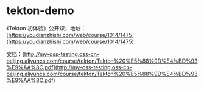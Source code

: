 # tekton-demo

《Tekton 初体验》公开课，地址：[https://youdianzhishi.com/web/course/1014/1475](https://youdianzhishi.com/web/course/1014/1475)

文档：[http://my-oss-testing.oss-cn-beijing.aliyuncs.com/course/tekton/Tekton%20%E5%88%9D%E4%BD%93%E9%AA%8C.pdf](http://my-oss-testing.oss-cn-beijing.aliyuncs.com/course/tekton/Tekton%20%E5%88%9D%E4%BD%93%E9%AA%8C.pdf)
